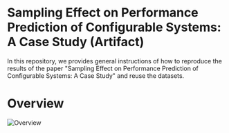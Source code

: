 # Sampling Effect on Performance Prediction of Configurable Systems: A Case Study (Artifact)

In this repository, we provides general instructions of how to reproduce the results of the paper "Sampling Effect on Performance Prediction of Configurable Systems: A Case Study" and reuse the datasets.

# Overview

![Overview](https://github.com/jualvespereira/ICPE2020/blob/master/overview.png)
